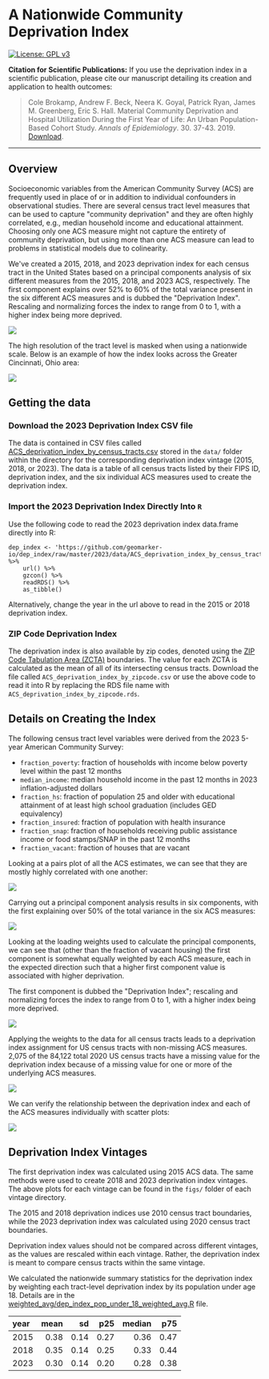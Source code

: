 # A Nationwide Community Deprivation Index

 [![License: GPL v3](https://img.shields.io/badge/License-GPL%20v3-blue.svg)](http://www.gnu.org/licenses/gpl-3.0)

**Citation for Scientific Publications:**  If you use the deprivation index in a scientific publication, please cite our manuscript detailing its creation and application to health outcomes:

> Cole Brokamp, Andrew F. Beck, Neera K. Goyal, Patrick Ryan, James M. Greenberg, Eric S. Hall. Material Community Deprivation and Hospital Utilization During the First Year of Life: An Urban Population-Based Cohort Study. *Annals of Epidemiology*. 30. 37-43. 2019. [Download](https://colebrokamp-website.s3.amazonaws.com/publications/Brokamp_AoE_2019.pdf).

--------------------------------------------

## Overview

Socioeconomic variables from the American Community Survey (ACS) are frequently used in place of or in addition to individual confounders in observational studies. There are several census tract level measures that can be used to capture "community deprivation" and they are often highly correlated, e.g., median household income and educational attainment. Choosing only one ACS measure might not capture the entirety of community deprivation, but using more than one ACS measure can lead to problems in statistical models due to colinearity. 

We've created a 2015, 2018, and 2023 deprivation index for each census tract in the United States based on a principal components analysis of six different measures from the 2015, 2018, and 2023 ACS, respectively. The first component explains over 52% to 60% of the total variance present in the six different ACS measures and is dubbed the "Deprivation Index". Rescaling and normalizing forces the index to range from 0 to 1, with a higher index being more deprived.

![](2015/figs/dep_index_nationwide_map.jpeg)

The high resolution of the tract level is masked when using a nationwide scale. Below is an example of how the index looks across the Greater Cincinnati, Ohio area:

![](2015/figs/deprivation_index_map_cincinnati.jpeg)

## Getting the data

### Download the 2023 Deprivation Index CSV file

The data is contained in CSV files called [ACS_deprivation_index_by_census_tracts.csv](https://github.com/geomarker-io/dep_index/raw/master/2023/dataACS_deprivation_index_by_census_tracts.csv) stored in the `data/` folder within the directory for the corresponding deprivation index vintage (2015, 2018, or 2023). The data is a table of all census tracts listed by their FIPS ID, deprivation index, and the six individual ACS measures used to create the deprivation index.

### Import the 2023 Deprivation Index Directly Into `R`

Use the following code to read the 2023 deprivation index data.frame directly into R:

```
dep_index <- 'https://github.com/geomarker-io/dep_index/raw/master/2023/data/ACS_deprivation_index_by_census_tracts.rds' %>% 
    url() %>% 
    gzcon() %>% 
    readRDS() %>% 
    as_tibble()
```

Alternatively, change the year in the url above to read in the 2015 or 2018 deprivation index.

### ZIP Code Deprivation Index

The deprivation index is also available by zip codes, denoted using the [ZIP Code Tabulation Area (ZCTA)](https://en.wikipedia.org/wiki/ZIP_Code_Tabulation_Area) boundaries. The value for each ZCTA is calculated as the mean of all of its intersecting census tracts. Download the file called `ACS_deprivation_index_by_zipcode.csv` or use the above code to read it into R by replacing the RDS file name with `ACS_deprivation_index_by_zipcode.rds`.

## Details on Creating the Index

The following census tract level variables were derived from the 2023 5-year American Community Survey:

- `fraction_poverty`: fraction of households with income below poverty level within the past 12 months
- `median_income`: median household income in the past 12 months in 2023 inflation-adjusted dollars
- `fraction_hs`: fraction of population 25 and older with educational attainment of at least high school graduation (includes GED equivalency)
- `fraction_insured`: fraction of population with health insurance
- `fraction_snap`: fraction of households receiving public assistance income or food stamps/SNAP in the past 12 months
- `fraction_vacant`: fraction of houses that are vacant

Looking at a pairs plot of all the ACS estimates, we can see that they are mostly highly correlated with one another:

![](2023/figs/acs_data_pairs_plot.jpg)

Carrying out a principal component analysis results in six components, with the first explaining over 50% of the total variance in the six ACS measures:

![](2023/figs/variance_of_acs_explained_by_dep_index.jpg)

Looking at the loading weights used to calculate the principal components, we can see that (other than the fraction of vacant housing) the first component is somewhat equally weighted by each ACS measure, each in the expected direction such that a higher first component value is associated with higher deprivation.

The first component is dubbed the "Deprivation Index"; rescaling and normalizing forces the index to range from 0 to 1, with a higher index being more deprived.

![](2023/figs/acs_measure_weights_on_dep_index.jpg)

Applying the weights to the data for all census tracts leads to a deprivation index assignment for US census tracts with non-missing ACS measures. 2,075 of the 84,122 total 2020 US census tracts have a missing value for the deprivation index because of a missing value for one or more of the underlying ACS measures.

![](2023/figs/dep_index_density.jpg)

We can verify the relationship between the deprivation index and each of the ACS measures individually with scatter plots:

![](2023/figs/dep_index_and_acs_measures_xyplots.jpg)

## Deprivation Index Vintages

The first deprivation index was calculated using 2015 ACS data. The same methods were used to create 2018 and 2023 deprivation index vintages. The above plots for each vintage can be found in the `figs/` folder of each vintage directory.

The 2015 and 2018 deprivation indices use 2010 census tract boundaries, while the 2023 deprivation index was calculated using 2020 census tract boundaries.

Deprivation index values should not be compared across different vintages, as the values are rescaled within each vintage. Rather, the deprivation index is meant to compare census tracts within the same vintage.

We calculated the nationwide summary statistics for the deprivation index by weighting each tract-level deprivation index by its population under age 18. Details are in the [weighted_avg/dep_index_pop_under_18_weighted_avg.R](weighted_avg/dep_index_pop_under_18_weighted_avg.R) file.

|year | mean|   sd|  p25| median|  p75| 
|:----|----:|----:|----:|------:|----:| 
|2015 | 0.38| 0.14| 0.27|   0.36| 0.47| 
|2018 | 0.35| 0.14| 0.25|   0.33| 0.44| 
|2023 | 0.30| 0.14| 0.20|   0.28| 0.38|
